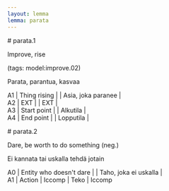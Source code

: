 ```yaml
---
layout: lemma
lemma: parata
---
```


<div class="sense">
# <span class="sensename">parata.1</span>

<span class="description">Improve, rise</span>

(tags: model:improve.02)

<span class="description">Parata, parantua, kasvaa</span>

A1 | Thing rising |   | Asia, joka paranee |  
A2 | EXT |   | EXT |  
A3 | Start point |   | Alkutila |  
A4 | End point |   | Lopputila |  

</div>

<div class="sense">
# <span class="sensename">parata.2</span>

<span class="description">Dare, be worth to do something (neg.)</span>

<span class="description">Ei kannata tai uskalla tehdä jotain</span>

A0 | Entity who doesn't dare |   | Taho, joka ei uskalla |  
A1 | Action | Iccomp | Teko | Iccomp

</div>

